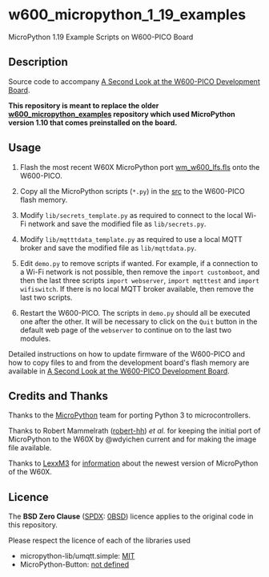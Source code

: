 # w600_micropython_1_19_examples
MicroPython 1.19 Example Scripts on W600-PICO Board

## Description
Source code to accompany 
[A Second Look at the W600-PICO Development Board](https://sigmdel.ca/michel/ha/w600/second_look_w600_en.html).

**This repository is meant to replace the older [w600_micropython_examples](https://github.com/sigmdel/w600_micropython_examples) repository which used MicroPython version 1.10 
that comes preinstalled on the board.**

## Usage

1. Flash the most recent W60X MicroPython port [wm_w600_lfs.fls](https://github.com/robert-hh/Shared-Stuff) onto the W600-PICO.


2. Copy all the MicroPython scripts (`*.py`) in the  [src](src) to the W600-PICO flash memory.  

3. Modify `lib/secrets_template.py` as required to connect to the local Wi-Fi network and save the modified file as `lib/secrets.py`.

4. Modify `lib/mqtttdata_template.py` as required to use a local MQTT broker and save the modified file as `lib/mqttdata.py`.

5. Edit `demo.py` to remove scripts if wanted. For example, if a connection to a Wi-Fi network is not possible, then remove the `import customboot`, and then the last three scripts `import webserver`, `import mqtttest` and `import wifiswitch`. If there is no local MQTT broker available, then remove the last two scripts.

6. Restart the W600-PICO. The scripts in `demo.py` should all be executed one after the other. It will be necessary to click on the `Quit` button in the default web page of the `webserver` to continue on to the last two modules.

Detailed instructions on how to update firmware of the W600-PICO and how to copy files to and from the development board's flash memory are available in [A Second Look at the W600-PICO Development Board](https://sigmdel.ca/michel/ha/w600/second_look_w600_en.html).

## Credits and Thanks

Thanks to the [MicroPython](https://micropython.org) team for porting Python 3 to microcontrollers. 

Thanks to Robert Mammelrath ([robert-hh](https://github.com/robert-hh)) *et al.* for keeping the initial port of MicroPython to the W60X by @wdyichen current and for making the image file available.

Thanks to [LexxM3](https://github.com/LexxM3) for [information](https://github.com/sigmdel/w600_micropython_examples/issues/1) about the newest version of MicroPython of the W60X.

## Licence

The **BSD Zero Clause** ([SPDX](https://spdx.dev/): [0BSD](https://spdx.org/licenses/0BSD.html)) licence applies to the original code in this repository. 

Please respect the licence of each of the libraries used 
  - micropython-lib/umqtt.simple: [MIT](https://github.com/micropython/micropython-lib/blob/master/LICENSE)
  - MicroPython-Button: [not defined](https://github.com/ubidefeo/MicroPython-Button)
